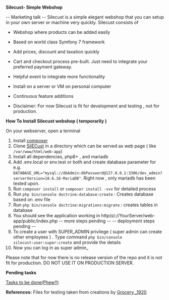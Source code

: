 **Silecust- Simple Webshop** 

-- Marketing talk --
Silecust is a simple elegant webshop that you can setup in your own server or machine very quickly. Silecust consists of 
-  Webshop where products can be added easily
- Based on world class Symfony 7 framework
- Add prices, discount and taxation quickly
- Cart and checkout process pre-built. Just need to integrate your preferred payment gateway.
- Helpful event to integrate more functionality
- Install on a server or VM on personal computer
- Continuous feature additions

- Disclaimer: For now Silecust is fit for development and testing , not for production.


**How To Install Silecust webshop ( temporarily )**

On your webserver, open a terminal 
1. Install [composer](https://getcomposer.org/)
2. Clone [SilECust](https://github.com/cooldude77/SilECust-WebShop) in a directory which can be served as web page ( like `/var/www/html/web-app`)
3. Install all dependencies, php8+ , and mariadb
4. Add .env.local or env.test or both and create database parameter for e.g. `DATABASE_URL="mysql://dbAdmin:dbPassword@127.0.0.1:3306/dev_admin?serverVersion=10.6.16-MariaDB"`. Right now , only mariadb has been tested upon.
5. Run `composer install` or `composer install -vvv` for detailed process
6. Run `php bin/console doctrine:database:create` : Creates database based on .env file
8. Run `php bin/console doctrine:migrations:migrate` : creates tables in database
9. You should see the application working in http\(s\)://YourServer/web-app/public/index.php
   -- more steps pending --
   -- deployment steps pending -- 
10. To create a user with SUPER_ADMIN privilege ( super admin can create other employees ) . Type command `php bin/console silecust:user:super:create` and provide the details
11. Now you can log in as super admin_

<p>
   Please note that for now there is no release version of the repo and it is not fit for production. DO NOT USE IT ON PRODUCTION SERVER.
</p>

**Pending tasks**
<p>
<a href="https://docs.google.com/spreadsheets/d/1VdEItM5627GQX1xD8RuF6sroZU90rYMgpzv3eR0kHc4/edit?usp=sharing">Tasks to be done(Phew!!)</a>
</p>

**References:**
Files for testing taken from creations by
<a href="https://unsplash.com/photos/apples-and-bananas-in-brown-cardboard-box-8RaUEd8zD-U?utm_content=creditShareLink&utm_medium=referral&utm_source=unsplash">Grocery _1920</a>
